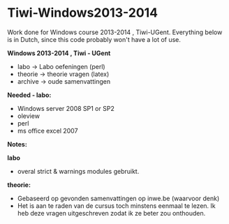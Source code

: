 Tiwi-Windows2013-2014
=====================

Work done for Windows course 2013-2014 , Tiwi-UGent.
Everything below is in Dutch, since this code probably won't have a lot of use.

**Windows 2013-2014 , Tiwi - UGent**
* labo -> Labo oefeningen (perl)
* theorie -> theorie vragen (latex)
* archive -> oude samenvattingen

**Needed - labo:**
* Windows server 2008 SP1 or SP2
* oleview
* perl
* ms office excel 2007

**Notes:**

**labo**
* overal strict & warnings modules gebruikt.

**theorie:**
* Gebaseerd op gevonden samenvattingen op inwe.be (waarvoor denk)
* Het is aan te raden van de cursus toch minstens eenmaal te lezen. Ik heb deze vragen uitgeschreven zodat ik ze beter zou onthouden.
